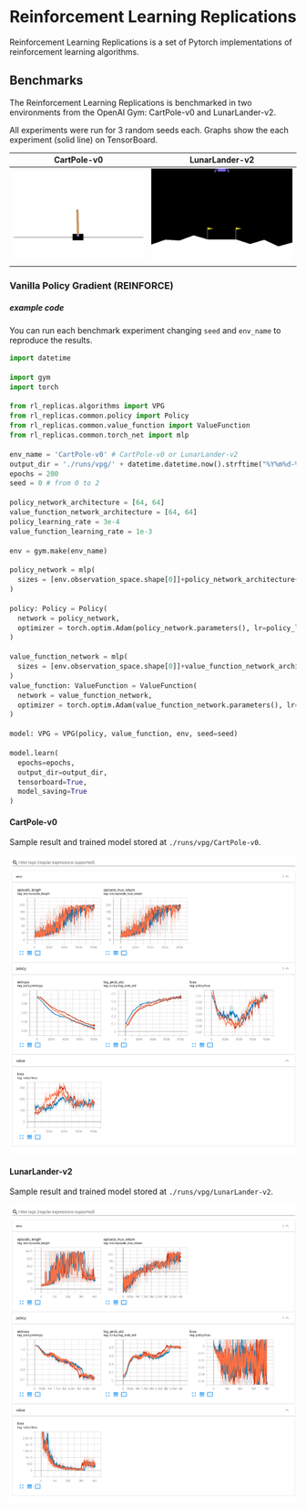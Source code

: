 # Reinforcement Learning Replications
Reinforcement Learning Replications is a set of Pytorch implementations of reinforcement learning algorithms.

## Benchmarks

The Reinforcement Learning Replications is benchmarked in two environments from the OpenAI Gym: CartPole-v0 and LunarLander-v2.

All experiments were run for 3 random seeds each. Graphs show the each experiment (solid line) on TensorBoard.

|               CartPole-v0              |                LunarLander-v2                |
|:--------------------------------------:|:--------------------------------------------:|
| ![CartPole-v0](./docs/CartPole-v0.gif) | ![LunarLander-v2](./docs/LunarLander-v2.gif) |

### Vanilla Policy Gradient (REINFORCE)

##### example code

You can run each benchmark experiment changing `seed` and `env_name` to reproduce the results.

```python
import datetime

import gym
import torch

from rl_replicas.algorithms import VPG
from rl_replicas.common.policy import Policy
from rl_replicas.common.value_function import ValueFunction
from rl_replicas.common.torch_net import mlp

env_name = 'CartPole-v0' # CartPole-v0 or LunarLander-v2
output_dir = './runs/vpg/' + datetime.datetime.now().strftime("%Y%m%d-%H%M%S")
epochs = 200
seed = 0 # from 0 to 2

policy_network_architecture = [64, 64]
value_function_network_architecture = [64, 64]
policy_learning_rate = 3e-4
value_function_learning_rate = 1e-3

env = gym.make(env_name)

policy_network = mlp(
  sizes = [env.observation_space.shape[0]]+policy_network_architecture+[env.action_space.n]
)

policy: Policy = Policy(
  network = policy_network,
  optimizer = torch.optim.Adam(policy_network.parameters(), lr=policy_learning_rate)
)

value_function_network = mlp(
  sizes = [env.observation_space.shape[0]]+value_function_network_architecture+[1]
)
value_function: ValueFunction = ValueFunction(
  network = value_function_network,
  optimizer = torch.optim.Adam(value_function_network.parameters(), lr=value_function_learning_rate)
)

model: VPG = VPG(policy, value_function, env, seed=seed)

model.learn(
  epochs=epochs,
  output_dir=output_dir,
  tensorboard=True,
  model_saving=True
)
```


#### CartPole-v0

Sample result and trained model stored at `./runs/vpg/CartPole-v0`.

![CartPole-v0 with VPG](./docs/vpg/CartPole-v0_3seeds.png)

#### LunarLander-v2

Sample result and trained model stored at `./runs/vpg/LunarLander-v2`.

![CartPole-v0 with VPG](./docs/vpg/LunarLander-v2_3seeds.png)
